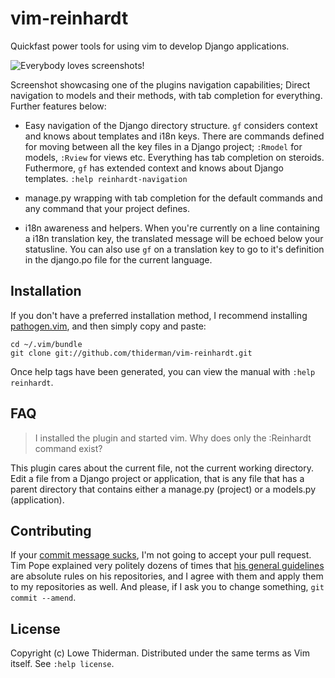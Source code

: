 vim-reinhardt
=============

Quickfast power tools for using vim to develop Django applications.

![Everybody loves screenshots!](http://quickfast.ninjaloot.se/img/steroids.png)

Screenshot showcasing one of the plugins navigation capabilities; Direct
navigation to models and their methods, with tab completion for everything.
Further features below:

* Easy navigation of the Django directory structure.  `gf` considers
  context and knows about templates and i18n keys.  There are
  commands defined for moving between all the key files in a Django project;
  `:Rmodel` for models, `:Rview` for views etc. Everything has tab completion
  on steroids. Futhermore, `gf` has extended context and knows about
  Django templates.
  `:help reinhardt-navigation`

* manage.py wrapping with tab completion for the default commands and any
  command that your project defines.

* i18n awareness and helpers. When you're currently on a line containing a
  i18n translation key, the translated message will be echoed below your
  statusline. You can also use `gf` on a translation key to go to it's
  definition in the django.po file for the current language.

Installation
------------

If you don't have a preferred installation method, I recommend
installing [pathogen.vim](https://github.com/tpope/vim-pathogen), and
then simply copy and paste:

    cd ~/.vim/bundle
    git clone git://github.com/thiderman/vim-reinhardt.git

Once help tags have been generated, you can view the manual with
`:help reinhardt`.

FAQ
---

> I installed the plugin and started vim.  Why does only the :Reinhardt
> command exist?

This plugin cares about the current file, not the current working
directory. Edit a file from a Django project or application, that is any file
that has a parent directory that contains either a manage.py (project) or a
models.py (application).

Contributing
------------

If your [commit message sucks](http://stopwritingramblingcommitmessages.com/),
I'm not going to accept your pull request.  Tim Pope explained very politely
dozens of times that
[his general guidelines](http://tbaggery.com/2008/04/19/a-note-about-git-commit-messages.html)
are absolute rules on his repositories, and I agree with them and apply them to
my repositories as well.  And please, if I ask you to change something,
`git commit --amend`.

License
-------

Copyright (c) Lowe Thiderman.  Distributed under the same terms as Vim itself.
See `:help license`.
